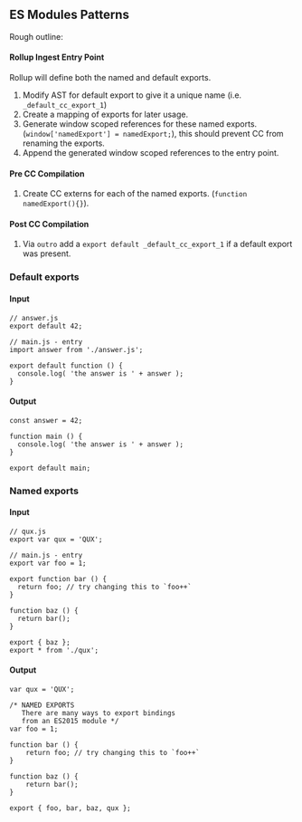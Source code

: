 ## ES Modules Patterns

Rough outline:
#### Rollup Ingest Entry Point
Rollup will define both the named and default exports.
1. Modify AST for default export to give it a unique name (i.e. `_default_cc_export_1`)
2. Create a mapping of exports for later usage.
3. Generate window scoped references for these named exports. (`window['namedExport'] = namedExport;`), this should prevent CC from renaming the exports.
4. Append the generated window scoped references to the entry point.
#### Pre CC Compilation
1. Create CC externs for each of the named exports. (`function namedExport(){}`).
#### Post CC Compilation
1. Via `outro` add a `export default _default_cc_export_1` if a default export was present.

### Default exports

#### Input
```
// answer.js
export default 42;

// main.js - entry
import answer from './answer.js';

export default function () {
  console.log( 'the answer is ' + answer );
}
```
#### Output
```
const answer = 42;

function main () {
  console.log( 'the answer is ' + answer );
}

export default main;
```

### Named exports
#### Input
```
// qux.js
export var qux = 'QUX';

// main.js - entry
export var foo = 1;

export function bar () {
  return foo; // try changing this to `foo++`
}

function baz () {
  return bar();
}

export { baz };
export * from './qux';
```

#### Output
```
var qux = 'QUX';

/* NAMED EXPORTS
   There are many ways to export bindings
   from an ES2015 module */
var foo = 1;

function bar () {
	return foo; // try changing this to `foo++`
}

function baz () {
	return bar();
}

export { foo, bar, baz, qux };
````